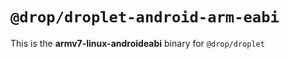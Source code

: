 # `@drop/droplet-android-arm-eabi`

This is the **armv7-linux-androideabi** binary for `@drop/droplet`
